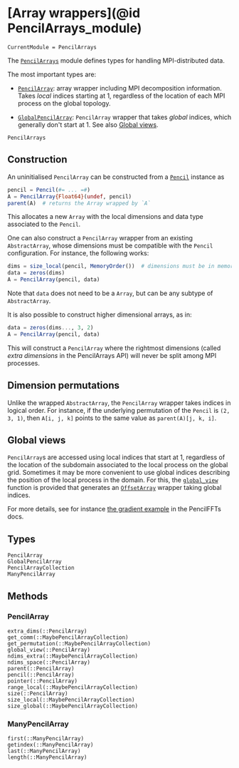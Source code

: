 # [Array wrappers](@id PencilArrays_module)

```@meta
CurrentModule = PencilArrays
```

The [`PencilArrays`](@ref) module defines types for handling MPI-distributed
data.

The most important types are:

- [`PencilArray`](@ref): array wrapper including MPI decomposition information.
  Takes *local* indices starting at 1, regardless of the location of each MPI
  process on the global topology.

- [`GlobalPencilArray`](@ref): `PencilArray` wrapper that takes *global*
  indices, which generally don't start at 1.
  See also [Global views](@ref).

```@docs
PencilArrays
```

## Construction

An uninitialised `PencilArray` can be constructed from a [`Pencil`](@ref)
instance as
```julia
pencil = Pencil(#= ... =#)
A = PencilArray{Float64}(undef, pencil)
parent(A)  # returns the Array wrapped by `A`
```
This allocates a new `Array` with the local dimensions and data type associated
to the `Pencil`.

One can also construct a `PencilArray` wrapper from an existing
`AbstractArray`, whose dimensions must be compatible with the `Pencil`
configuration.
For instance, the following works:
```julia
dims = size_local(pencil, MemoryOrder())  # dimensions must be in memory order!
data = zeros(dims)
A = PencilArray(pencil, data)
```
Note that `data` does not need to be a `Array`, but can be any subtype of
`AbstractArray`.

It is also possible to construct higher dimensional arrays, as in:
```julia
data = zeros(dims..., 3, 2)
A = PencilArray(pencil, data)
```
This will construct a `PencilArray` where the rightmost dimensions (called
*extra dimensions* in the PencilArrays API) will never be split among MPI
processes.

## Dimension permutations

Unlike the wrapped `AbstractArray`, the `PencilArray` wrapper takes indices in
logical order.
For instance, if the underlying permutation of the `Pencil` is `(2, 3, 1)`,
then `A[i, j, k]` points to the same value as `parent(A)[j, k, i]`.

## Global views

`PencilArray`s are accessed using local indices that start at 1, regardless of
the location of the subdomain associated to the local process on the global
grid.
Sometimes it may be more convenient to use global indices describing the
position of the local process in the domain.
For this, the [`global_view`](@ref) function is provided that generates an
[`OffsetArray`](https://github.com/JuliaArrays/OffsetArrays.jl) wrapper taking
global indices.

For more details, see for instance [the gradient
example](https://jipolanco.github.io/PencilFFTs.jl/stable/examples/gradient/#gradient_method_global)
in the PencilFFTs docs.

## Types

```@docs
PencilArray
GlobalPencilArray
PencilArrayCollection
ManyPencilArray
```

## Methods

### PencilArray

```@docs
extra_dims(::PencilArray)
get_comm(::MaybePencilArrayCollection)
get_permutation(::MaybePencilArrayCollection)
global_view(::PencilArray)
ndims_extra(::MaybePencilArrayCollection)
ndims_space(::PencilArray)
parent(::PencilArray)
pencil(::PencilArray)
pointer(::PencilArray)
range_local(::MaybePencilArrayCollection)
size(::PencilArray)
size_local(::MaybePencilArrayCollection)
size_global(::MaybePencilArrayCollection)
```

### ManyPencilArray

```@docs
first(::ManyPencilArray)
getindex(::ManyPencilArray)
last(::ManyPencilArray)
length(::ManyPencilArray)
```
